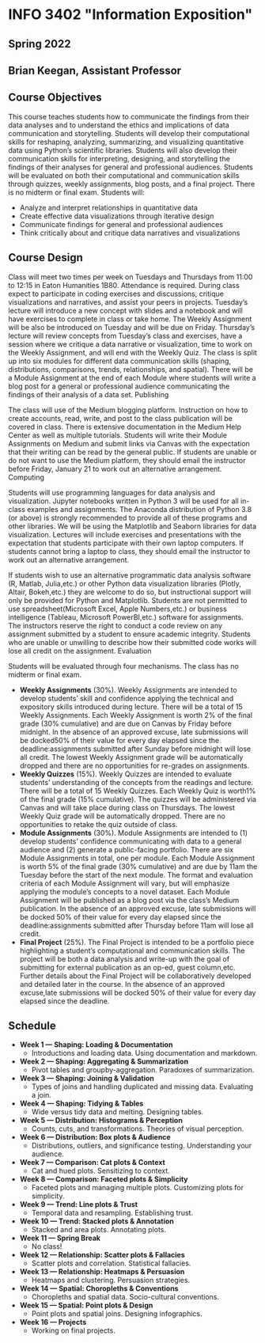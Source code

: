 # INFO 3402 "Information Exposition"
## Spring 2022
## Brian Keegan, Assistant Professor

## Course Objectives
This course teaches students how to communicate the findings from their data analyses and to understand the ethics and implications of data communication and storytelling. Students will develop their computational skills for reshaping, analyzing, summarizing, and visualizing quantitative data using Python’s scientific libraries. Students will also develop their communication skills for interpreting, designing, and storytelling the findings of their analyses for general and professional audiences. Students will be evaluated on both their computational and communication skills through quizzes, weekly assignments, blog posts, and a final project. There is no midterm or final exam. Students will:

* Analyze and interpret relationships in quantitative data  
* Create effective data visualizations through iterative design  
* Communicate findings for general and professional audiences  
* Think critically about and critique data narratives and visualizations

## Course Design
Class will meet two times per week on Tuesdays and Thursdays from 11:00 to 12:15 in Eaton Humanities 1B80. Attendance is required. During class expect to participate in coding exercises and discussions, critique visualizations and narratives, and assist your peers in projects. Tuesday’s lecture will introduce a new concept with slides and a notebook and will have exercises to complete in class or take home. The Weekly Assignment will be also be introduced on Tuesday and will be due on Friday. Thursday’s lecture will review concepts from Tuesday’s class and exercises, have a session where we critique a data narrative or visualization, time to work on the Weekly Assignment, and will end with the Weekly Quiz. The class is split up into six modules for different data communication skills (shaping, distributions, comparisons, trends, relationships, and spatial). There will be a Module Assignment at the end of each Module where students will write a blog post for a general or professional audience communicating the findings of their analysis of a data set.
Publishing

The class will use of the Medium blogging platform. Instruction on how to create accounts, read, write, and post to the class publication will be covered in class. There is extensive documentation in the Medium Help Center as well as multiple tutorials. Students will write their Module Assignments on Medium and submit links via Canvas with the expectation that their writing can be read by the general public. If students are unable or do not want to use the Medium platform, they should email the instructor before Friday, January 21 to work out an alternative arrangement.
Computing

Students will use programming languages for data analysis and visualization. Jupyter notebooks written in Python 3 will be used for all in-class examples and assignments. The Anaconda distribution of Python 3.8 (or above) is strongly recommended to provide all of these programs and other libraries. We will be using the Matplotlib and Seaborn libraries for data visualization. Lectures will include exercises and presentations with the expectation that students participate with their own laptop computers. If students cannot bring a laptop to class, they should email the instructor to work out an alternative arrangement.

If students wish to use an alternative programmatic data analysis software (R, Matlab, Julia,etc.) or other Python data visualization libraries (Plotly, Altair, Bokeh,etc.) they are welcome to do so, but instructional support will only be provided for Python and Matplotlib. Students are not permitted to use spreadsheet(Microsoft Excel, Apple Numbers,etc.) or business intelligence (Tableau, Microsoft PowerBI,etc.) software for assignments. The instructors reserve the right to conduct a code review on any assignment submitted by a student to ensure academic integrity. Students who are unable or unwilling to describe how their submitted code works will lose all credit on the assignment.
Evaluation

Students will be evaluated through four mechanisms. The class has no midterm or final exam.

* **Weekly Assignments** (30%). Weekly Assignments are intended to develop students’ skill and confidence applying the technical and expository skills introduced during lecture. There will be a total of 15 Weekly Assignments. Each Weekly Assignment is worth 2% of the final grade (30% cumulative) and are due on Canvas by Friday before midnight. In the absence of an approved excuse, late submissions will be docked50% of their value for every day elapsed since the deadline:assignments submitted after Sunday before midnight will lose all credit. The lowest Weekly Assignment grade will be automatically dropped and there are no opportunities for re-grades on assignments.
* **Weekly Quizzes** (15%). Weekly Quizzes are intended to evaluate students’ understanding of the concepts from the readings and lecture. There will be a total of 15 Weekly Quizzes. Each Weekly Quiz is worth1% of the final grade (15% cumulative). The quizzes will be administered via Canvas and will take place during class on Thursdays. The lowest Weekly Quiz grade will be automatically dropped. There are no opportunities to retake the quiz outside of class.
* **Module Assignments** (30%). Module Assignments are intended to (1) develop students’ confidence communicating with data to a general audience and (2) generate a public-facing portfolio. There are six Module Assignments in total, one per module. Each Module Assignment is worth 5% of the final grade (30% cumulative) and are due by 11am the Tuesday before the start of the next module. The format and evaluation criteria of each Module Assignment will vary, but will emphasize applying the module’s concepts to a novel dataset. Each Module Assignment will be published as a blog post via the class’s Medium publication. In the absence of an approved excuse, late submissions will be docked 50% of their value for every day elapsed since the deadline:assignments submitted after Thursday before 11am will lose all credit.
* **Final Project** (25%). The Final Project is intended to be a portfolio piece highlighting a student’s computational and communication skills. The project will be both a data analysis and write-up with the goal of submitting for external publication as an op-ed, guest column,etc. Further details about the Final Project will be collaboratively developed and detailed later in the course. In the absence of an approved excuse,late submissions will be docked 50% of their value for every day elapsed since the deadline.

## Schedule

* **Week 1 — Shaping: Loading & Documentation**
  * Introductions and loading data. Using documentation and markdown.
* **Week 2 — Shaping: Aggregating & Summarization**
  * Pivot tables and groupby-aggregation. Paradoxes of summarization.
* **Week 3 — Shaping: Joining & Validation**
  * Types of joins and handling duplicated and missing data. Evaluating a join.
* **Week 4 — Shaping: Tidying & Tables**
  * Wide versus tidy data and melting. Designing tables.
* **Week 5 — Distribution: Histograms & Perception**
  * Counts, cuts, and transformations. Theories of visual perception.
* **Week 6 — Distribution: Box plots & Audience**
  * Distributions, outliers, and significance testing. Understanding your audience.
* **Week 7 — Comparison: Cat plots & Context**
  * Cat and hued plots. Sensitizing to context.
* **Week 8 — Comparison: Faceted plots & Simplicity**
  * Faceted plots and managing multiple plots. Customizing plots for simplicity.
* **Week 9 — Trend: Line plots & Trust**
  * Temporal data and resampling. Establishing trust.
* **Week 10 — Trend: Stacked plots & Annotation**
  * Stacked and area plots. Annotating plots.
* **Week 11 — Spring Break**
  * No class!
* **Week 12 — Relationship: Scatter plots & Fallacies**
  * Scatter plots and correlation. Statistical fallacies.
* **Week 13 — Relationship: Heatmaps & Persuasion**
  * Heatmaps and clustering. Persuasion strategies.
* **Week 14 — Spatial: Choropleths & Conventions**
  * Choropleths and spatial data. Socio-cultural conventions.
* **Week 15 — Spatial: Point plots & Design**
  * Point plots and spatial joins. Designing infographics.
* **Week 16 — Projects**
  * Working on final projects.